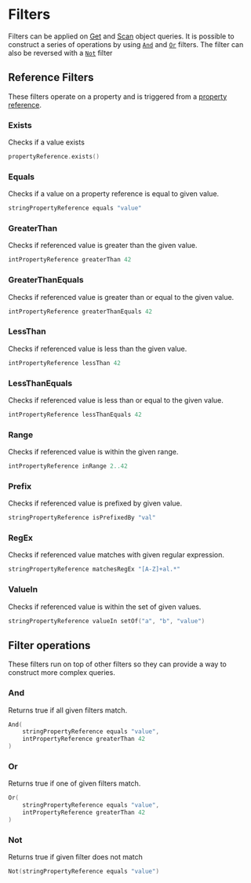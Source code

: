 # Filters

Filters can be applied on [Get](query.md#get) and [Scan](query.md#scan) object
queries. It is possible to construct a series of operations by using [`And`](#and)
and [`Or`](#or) filters. The filter can also be reversed with a [`Not`](#not)
filter

## Reference Filters
These filters operate on a property and is triggered from a 
[property reference](properties/references.md).

### Exists
Checks if a value exists

```kotlin
propertyReference.exists()
```

### Equals
Checks if a value on a property reference is equal to given value.

```kotlin
stringPropertyReference equals "value"
```

### GreaterThan
Checks if referenced value is greater than the given value.

```kotlin
intPropertyReference greaterThan 42 
```

### GreaterThanEquals
Checks if referenced value is greater than or equal to the given value.

```kotlin
intPropertyReference greaterThanEquals 42 
```

### LessThan
Checks if referenced value is less than the given value.

```kotlin
intPropertyReference lessThan 42 
```

### LessThanEquals
Checks if referenced value is less than or equal to the given value.

```kotlin
intPropertyReference lessThanEquals 42 
```

### Range
Checks if referenced value is within the given range.

```kotlin
intPropertyReference inRange 2..42 
```

### Prefix
Checks if referenced value is prefixed by given value.

```kotlin
stringPropertyReference isPrefixedBy "val"
```

### RegEx
Checks if referenced value matches with given regular expression.

```kotlin
stringPropertyReference matchesRegEx "[A-Z]+al.*"
```

### ValueIn
Checks if referenced value is within the set of given values.

```kotlin
stringPropertyReference valueIn setOf("a", "b", "value")
```

## Filter operations
These filters run on top of other filters so they can provide a way to 
construct more complex queries.

### And
Returns true if all given filters match.

```kotlin
And(
    stringPropertyReference equals "value",
    intPropertyReference greaterThan 42 
)
```

### Or
Returns true if one of given filters match.

```kotlin
Or(
    stringPropertyReference equals "value",
    intPropertyReference greaterThan 42 
)
```

### Not
Returns true if given filter does not match

```kotlin
Not(stringPropertyReference equals "value")
```
